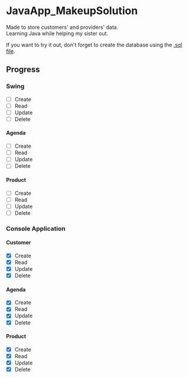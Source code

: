 # JavaApp_MakeupSolution

Made to store customers' and providers' data. <br>
Learning Java while helping my sister out.


If you want to try it out, don't forget to create the database using the [.sql file](/sql/sqlSchema_MakeupSolution.sql).

## Progress
### Swing
- [ ] Create
- [ ] Read
- [ ] Update
- [ ] Delete

#### Agenda
- [ ] Create
- [ ] Read
- [ ] Update
- [ ] Delete

#### Product
- [ ] Create
- [ ] Read
- [ ] Update
- [ ] Delete

### Console Application
#### Customer
- [x] Create
- [x] Read
- [x] Update
- [x] Delete

#### Agenda
- [X] Create
- [X] Read
- [X] Update
- [X] Delete

#### Product
- [X] Create
- [X] Read
- [X] Update
- [X] Delete
